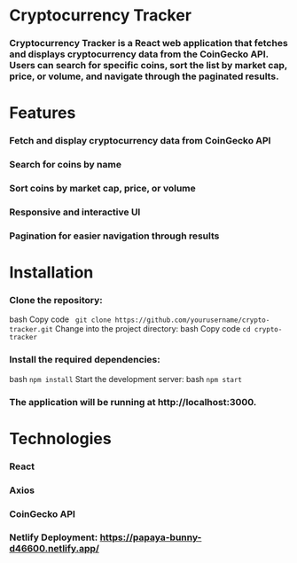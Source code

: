 # Cryptocurrency Tracker
### Cryptocurrency Tracker is a React web application that fetches and displays cryptocurrency data from the CoinGecko API. Users can search for specific coins, sort the list by market cap, price, or volume, and navigate through the paginated results.

# Features
### Fetch and display cryptocurrency data from CoinGecko API
###  Search for coins by name
###  Sort coins by market cap, price, or volume
###  Responsive and interactive UI
###  Pagination for easier navigation through results


# Installation

### Clone the repository:
bash
Copy code
``` git clone https://github.com/yourusername/crypto-tracker.git```
Change into the project directory:
bash
Copy code
``` cd crypto-tracker ```

### Install the required dependencies:
bash
``` npm install ```
Start the development server:
bash
``` npm start ```
### The application will be running at http://localhost:3000.

# Technologies
### React

### Axios
### CoinGecko API

### Netlify Deployment: https://papaya-bunny-d46600.netlify.app/








